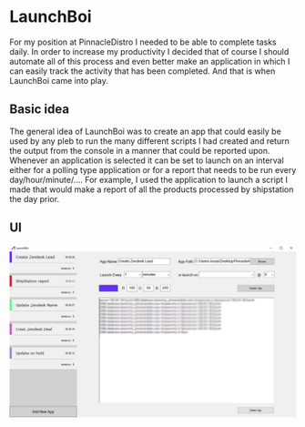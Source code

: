 # LaunchBoi
For my position at PinnacleDistro I needed to be able to complete tasks daily. In order to increase my productivity I decided that of course I should automate all of this process and even better make an application in which I can easily track the activity that has been completed. And that is when LaunchBoi came into play.

## Basic idea
The general idea of LaunchBoi was to create an app that could easily be used by any pleb to run the many different scripts I had created and return the output from the console in a manner that could be reported upon. Whenever an application is selected it can be set to launch on an interval either for a polling type application or for a report that needs to be run every day/hour/minute/.... For example, I used the application to launch a script I made that would make a report of all the products processed by shipstation the day prior. 

## UI
<img src="images/LaunchBoiUI.PNG"/>